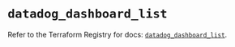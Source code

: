 # `datadog_dashboard_list`

Refer to the Terraform Registry for docs: [`datadog_dashboard_list`](https://registry.terraform.io/providers/datadog/datadog/3.44.1/docs/resources/dashboard_list).
